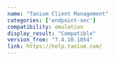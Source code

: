 ```yaml
---
name: "Tanium Client Management"
categories: ['endpoint-sec']
compatibility: emulation
display_result: "Compatible"
version_from: "7.4.10.1054"
link: https://help.tanium.com/
---
```

